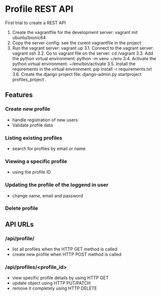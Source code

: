 # Profile REST API

First trial to create a REST API

1. Create the vagrantfile for the development server: vagrant init ubuntu/bionic64
2. Copy the server config: see the curent vagrantfile in the project
3. Run the vagrant server: vagrant up
    3.1. Connect to the vagrant server: vagrant ssh
    3.2. Go to vagrant file on the server: cd /vagrant
    3.3. Add the python virtual environment: python -m venv ~/env
    3.4. Activate the python virtual environment: ~/env/bin/activate
    3.5. Install the requrements in the virtual environment: pip install -r requirements.txt
    3.6. Create the django project file: django-admin.py startproject profiles_project .


## Features
### Create new profile
* handle registration of new users
* Validate profile data

### Listing existing profiles
* search for profiles by email or name

### Viewing a specific profile
* using the profile ID

### Updating the profile of the loggend in user
* change name, email and password

### Delete profile

## API URLs
### /api/profile/ 
* list all profiles when the HTTP GET method is called
* create new profile when  HTTP POST method is called

### /api/profiles/<profile_id>
* view specific profile details by using HTTP GET
* update object using HTTP PUT/PATCH
* remove it completely using HTTP DELETE

